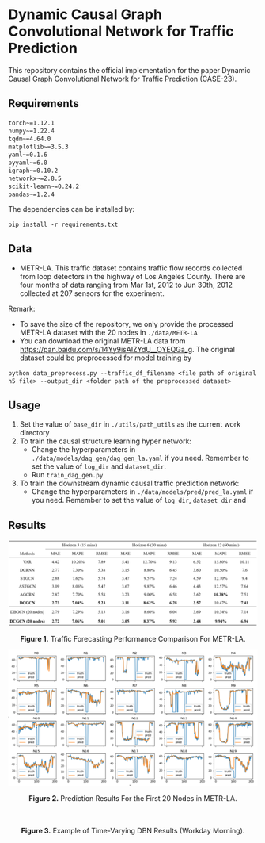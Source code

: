 # Dynamic Causal Graph Convolutional Network for Traffic Prediction

This repository contains the official implementation for the paper Dynamic Causal Graph Convolutional Network for Traffic Prediction (CASE-23).

## Requirements

```
torch~=1.12.1
numpy~=1.22.4
tqdm~=4.64.0
matplotlib~=3.5.3
yaml~=0.1.6
pyyaml~=6.0
igraph~=0.10.2
networkx~=2.8.5
scikit-learn~=0.24.2
pandas~=1.2.4
```

The dependencies can be installed by:

```
pip install -r requirements.txt
```

## Data

- METR-LA. This traffic dataset contains traffic flow records collected from loop detectors in the highway of Los Angeles County. There are four months of data ranging from Mar 1st, 2012 to Jun 30th, 2012 collected at 207 sensors for the experiment. 

Remark: 
- To save the size of the repository, we only provide the processed METR-LA dataset with the 20 nodes in `./data/METR-LA`
- You can download the original METR-LA data from https://pan.baidu.com/s/14Yy9isAIZYdU__OYEQGa_g. The original dataset could be preprocessed for model training by

```
python data_preprocess.py --traffic_df_filename <file path of original h5 file> --output_dir <folder path of the preprocessed dataset>
```

## Usage
1. Set the value of `base_dir` in `./utils/path_utils` as the current work directory
2. To train the causal structure learning hyper network: 
    - Change the hyperparameters in `./data/models/dag_gen/dag_gen_la.yaml` if you need. Remember to set the value of `log_dir` and `dataset_dir`.
    - Run `train_dag_gen.py`
3. To train the downstream dynamic causal traffic prediction network:
    - Change the hyperparameters in `./data/models/pred/pred_la.yaml` if you need. Remember to set the value of `log_dir`, `dataset_dir` and

## Results

<p align="center">
<img src="./figs/benchmark.png" alt="" align=center />
<br><br>
<b>Figure 1.</b>  Traffic Forecasting Performance Comparison For METR-LA.
</p>

<p align="center">
<img src="./figs/prediction_result.png" alt="" align=center />
<br><br>
<b>Figure 2.</b> Prediction Results For the First 20 Nodes in METR-LA.
</p>

<p align="center">
<img src="./figs/tvdbn.gif" alt="" align=center />
<br><br>
<b>Figure 3.</b> Example of Time-Varying DBN Results (Workday Morning).
</p>